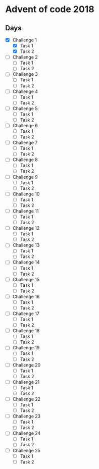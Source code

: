 # Advent of code 2018

## Days
- [x] Challenge 1
  - [x] Task 1
  - [x] Task 2
- [ ] Challenge 2
  - [ ] Task 1
  - [ ] Task 2
- [ ] Challenge 3
  - [ ] Task 1
  - [ ] Task 2
- [ ] Challenge 4
  - [ ] Task 1
  - [ ] Task 2
- [ ] Challenge 5
  - [ ] Task 1
  - [ ] Task 2
- [ ] Challenge 6
  - [ ] Task 1
  - [ ] Task 2
- [ ] Challenge 7
  - [ ] Task 1
  - [ ] Task 2
- [ ] Challenge 8
  - [ ] Task 1
  - [ ] Task 2
- [ ] Challenge 9
  - [ ] Task 1
  - [ ] Task 2
- [ ] Challenge 10
  - [ ] Task 1
  - [ ] Task 2
- [ ] Challenge 11
  - [ ] Task 1
  - [ ] Task 2
- [ ] Challenge 12
  - [ ] Task 1
  - [ ] Task 2
- [ ] Challenge 13
  - [ ] Task 1
  - [ ] Task 2
- [ ] Challenge 14
  - [ ] Task 1
  - [ ] Task 2
- [ ] Challenge 15
  - [ ] Task 1
  - [ ] Task 2
- [ ] Challenge 16
  - [ ] Task 1
  - [ ] Task 2
- [ ] Challenge 17
  - [ ] Task 1
  - [ ] Task 2
- [ ] Challenge 18
  - [ ] Task 1
  - [ ] Task 2
- [ ] Challenge 19
  - [ ] Task 1
  - [ ] Task 2
- [ ] Challenge 20
  - [ ] Task 1
  - [ ] Task 2
- [ ] Challenge 21
  - [ ] Task 1
  - [ ] Task 2
- [ ] Challenge 22
  - [ ] Task 1
  - [ ] Task 2
- [ ] Challenge 23
  - [ ] Task 1
  - [ ] Task 2
- [ ] Challenge 24
  - [ ] Task 1
  - [ ] Task 2
- [ ] Challenge 25
  - [ ] Task 1
  - [ ] Task 2